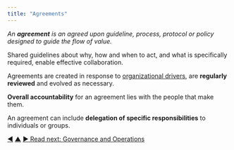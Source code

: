```yaml
---
title: "Agreements"
---
```



_An **agreement** is an agreed upon guideline, process, protocol or policy designed to guide the flow of value._

Shared guidelines about why, how and when to act, and what is specifically required, enable effective collaboration.

Agreements are created in response to <a href="#" class="tooltip" title="Organizational Driver: A driver is a person’s or a group&#x27;s motive for responding to a specific situation. A driver is considered an **organizational driver** if responding to it would help the organization generate value, eliminate waste or avoid unintended consequences.">organizational drivers</a>, are **regularly reviewed** and evolved as necessary.

**Overall accountability** for an agreement lies with the people that make them.

An agreement can include **delegation of specific responsibilities** to individuals or groups.


<div class="bottom-nav">
<a href="objection.html" title="Back to: Objections">◀</a> <a href="making-sense-of-organizations.html" title="Up: Key Concepts for Making Sense of Organizations">▲</a> <a href="governance.html" title="Read next: Governance and Operations">▶ Read next: Governance and Operations</a>
</div>


<script type="text/javascript">
Mousetrap.bind('g n', function() {
    window.location.href = 'governance.html';
    return false;
});
</script>

